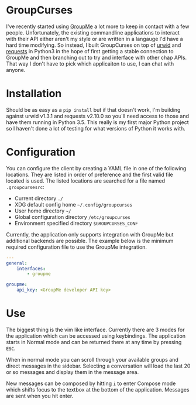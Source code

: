 # GroupCurses

I've recently started using [GroupMe][groupme] a lot more to keep in contact
with a few people. Unfortunately, the existing commandline applications to
interact with their API either aren't my style or are written in a langauge
I'd have a hard time modifying. So instead, I built GroupCurses on top of 
[urwid][urwid] and [requests][requests] in Python3 in the hope of first getting
a stable connection to GroupMe and then branching out to try and interface with
other chap APIs. That way I don't have to pick which applicaiton to use, I can
chat with anyone.

# Installation

Should be as easy as a `pip install` but if that doesn't work, I'm building
against urwid v1.3.1 and requests v2.10.0 so you'll need access to those and
have them running in Python 3.5. This really is my first major Python project
so I haven't done a lot of testing for what versions of Python it works with.

# Configuration

You can configure the client by creating a YAML file in one of the following
locations. They are listed in order of preference and the first valid file
located is used. The listed locations are searched for a file named 
`.groupcursesrc`:

* Current directory `./`
* XDG default config home `~/.config/groupcurses`
* User home directory `~/`
* Global configuration directory `/etc/groupcurses`
* Environment specified directory `$GROUPCURSES_CONF`

Currently, the application only supports integration with GroupMe but additional
backends are possible. The example below is the minimum required configuration
file to use the GroupMe integration.

```yaml
---
general:
    interfaces:
        - groupme

groupme:
    api_key: <GroupMe developer API key>
```

# Use

The biggest thing is the vim like interface. Currently there are 3 modes for
the application which can be accessed using keybindings. The application starts
in Normal mode and can be returned there at any time by pressing `ESC`.

When in normal mode you can scroll through your available groups and direct
messages in the sidebar. Selecting a conversation will load the last 20 or so
messages and display them in the message area.

New messages can be composed by hitting `i` to enter Compose mode which shifts
focus to the textbox at the bottom of the application. Messages are sent when
you hit enter.

[groupme]: https://groupme.com
[urwid]: http://urwid.org/index.html
[requests]: http://docs.python-requests.org/en/master/
